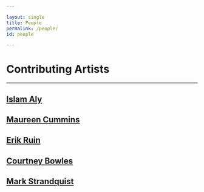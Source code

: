 ```yaml
---

layout: single
title: People
permalink: /people/
id: people

---
```


<h1>Contributing Artists</h1>

<hr/>

<div>
    <div><a href="http://www.islamaly.com/home.html">
            <h2>Islam Aly</h2>
        </a></div>
    <div><a href="http://www.maureencummins.com/">
            <h2>Maureen Cummins</h2>
        </a></div>
    <div><a href="http://erikruin.com/">
            <h2>Erik Ruin</h2>
        </a></div>
    <div><a href="http://www.peoplespaperco-op.com/">
            <h2>Courtney Bowles</h2>
        </a></div>
    <div><a href="http://www.nomovement.com/">
            <h2>Mark Strandquist</h2>
        </a></div>
</div>